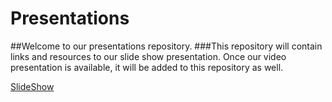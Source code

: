 # Presentations
##Welcome to our presentations repository. 
###This repository will contain links and resources to our slide show presentation. Once our video presentation is available, it will be added to this repository as well. 

[SlideShow](https://github.com/knonsense/Presentations/blob/f2cd328195e5975089d8b915cce6d88c194286aa/TeamKnonSense.pdf)



